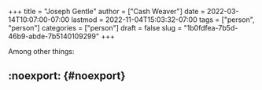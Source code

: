 +++
title = "Joseph Gentle"
author = ["Cash Weaver"]
date = 2022-03-14T10:07:00-07:00
lastmod = 2022-11-04T15:03:32-07:00
tags = ["person", "person"]
categories = ["person"]
draft = false
slug = "1b0fdfea-7b5d-46b9-abde-7b5140109299"
+++

Among other things:


## :noexport: {#noexport}
